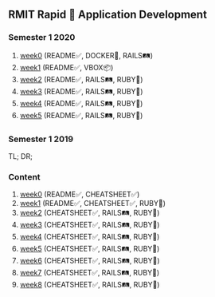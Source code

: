 ## RMIT Rapid 🚀 Application Development

### Semester 1 2020

1. [week0](./2020_s1/bootstrap/) (README✅, DOCKER🐳, RAILS🛤)
2. [week1](./2020_s1/box_vagrant/) (README✅, VBOX📦)
3. [week2](./2020_s1/week2/) (README✅, RAILS🛤, RUBY💎)
4. [week3](./2020_s1/week3/) (README✅, RAILS🛤, RUBY💎)
5. [week4](./2020_s1/week4/) (README✅, RAILS🛤, RUBY💎)
6. [week5](./2020_s1/week5/) (README✅, RAILS🛤, RUBY💎)


### Semester 1 2019

TL; DR;

### Content

1. [week0](https://github.com/pigfly/RMIT-RAD/tree/master/week0) (README✅, CHEATSHEET✅)
2. [week1](https://github.com/pigfly/RMIT-RAD/tree/master/week1) (README✅, CHEATSHEET✅, RUBY💎)
3. [week2](https://github.com/pigfly/RMIT-RAD/tree/master/week2) (CHEATSHEET✅, RAILS🛤, RUBY💎)
4. [week3](https://github.com/pigfly/RMIT-RAD/tree/master/week3) (CHEATSHEET✅, RAILS🛤, RUBY💎)
5. [week4](https://github.com/pigfly/RMIT-RAD/tree/master/week4) (CHEATSHEET✅, RAILS🛤, RUBY💎)
6. [week5](https://github.com/pigfly/RMIT-RAD/tree/master/week5) (CHEATSHEET✅, RAILS🛤, RUBY💎)
7. [week6](https://github.com/pigfly/RMIT-RAD/tree/master/week6) (CHEATSHEET✅, RAILS🛤, RUBY💎)
8. [week7](https://github.com/pigfly/RMIT-RAD/tree/master/week7) (CHEATSHEET✅, RAILS🛤, RUBY💎)
9. [week8](https://github.com/pigfly/RMIT-RAD/tree/master/week8) (CHEATSHEET✅, RAILS🛤, RUBY💎)


